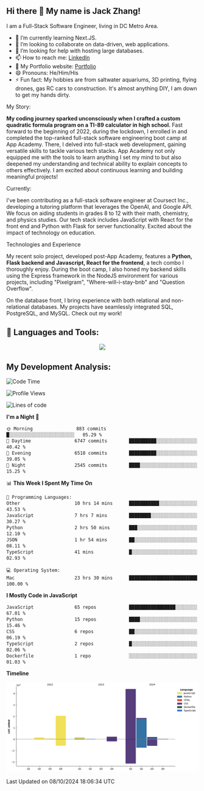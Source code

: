 
## Hi there 👋 My name is Jack Zhang!
I am a Full-Stack Software Engineer, living in DC Metro Area.

* 🌱 I’m currently learning Next.JS.
* 👯 I’m looking to collaborate on data-driven, web applications.
* 🤔 I’m looking for help with hosting large databases.
* 📫 How to reach me: [LinkedIn](https://www.linkedin.com/in/jack-zhang-1ba90929/)
* 🔭 My Portfolio website: [Portfolio](https://www.jackzhang.io)
* 😄 Pronouns: He/Him/His
* ⚡ Fun fact: My hobbies are from saltwater aquariums, 3D printing, flying drones, gas RC cars to construction. It's almost anything DIY, I am down to get my hands dirty.

My Story:

**My coding journey sparked unconsciously when I crafted a custom quadratic formula program on a TI-89 calculator in high school.** Fast forward to the beginning of 2022, during the lockdown, I enrolled in and completed the top-ranked full-stack software engineering boot camp at App Academy. There, I delved into full-stack web development, gaining versatile skills to tackle various tech stacks. App Academy not only equipped me with the tools to learn anything I set my mind to but also deepened my understanding and technical ability to explain concepts to others effectively. I am excited about continuous learning and building meaningful projects!

Currently:

I've been contributing as a full-stack software engineer at Coursect Inc., developing a tutoring platform that leverages the OpenAI, and Google API. We focus on aiding students in grades 8 to 12 with their math, chemistry, and physics studies. Our tech stack includes JavaScript with React for the front end and Python with Flask for server functionality. Excited about the impact of technology on education.

Technologies and Experience

My recent solo project, developed post-App Academy, features a **Python, Flask backend and Javascript, React for the frontend**, a tech combo I thoroughly enjoy. During the boot camp, I also honed my backend skills using the Express framework in the NodeJS environment for various projects, including "Pixelgram",  "Where-will-i-stay-bnb" and "Question Overflow".

On the database front, I bring experience with both relational and non-relational databases. My projects have seamlessly integrated SQL, PostgreSQL, and MySQL. Check out my work!


## 🧰 Languages and Tools:
<p align="center">
  <a href="https://skillicons.dev">
    <img src="https://skillicons.dev/icons?i=js,py,react,redux,html,css,flask,sequelize,express,npm,sqlite,postgres,github,postman,docker,nextjs,tailwind,gcp,ai" />
  </a>
</p>


## My Development Analysis:
<!--START_SECTION:waka-->
![Code Time](http://img.shields.io/badge/Code%20Time-1%2C043%20hrs%2051%20mins-blue)

![Profile Views](http://img.shields.io/badge/Profile%20Views-8-blue)

![Lines of code](https://img.shields.io/badge/From%20Hello%20World%20I%27ve%20Written-89.7%20million%20lines%20of%20code-blue)

**I'm a Night 🦉** 

```text
🌞 Morning                883 commits         █░░░░░░░░░░░░░░░░░░░░░░░░   05.29 % 
🌆 Daytime                6747 commits        ██████████░░░░░░░░░░░░░░░   40.42 % 
🌃 Evening                6518 commits        ██████████░░░░░░░░░░░░░░░   39.05 % 
🌙 Night                  2545 commits        ████░░░░░░░░░░░░░░░░░░░░░   15.25 % 
```


📊 **This Week I Spent My Time On** 

```text
💬 Programming Languages: 
Other                    10 hrs 14 mins      ███████████░░░░░░░░░░░░░░   43.53 % 
JavaScript               7 hrs 7 mins        ████████░░░░░░░░░░░░░░░░░   30.27 % 
Python                   2 hrs 50 mins       ███░░░░░░░░░░░░░░░░░░░░░░   12.10 % 
JSON                     1 hr 54 mins        ██░░░░░░░░░░░░░░░░░░░░░░░   08.11 % 
TypeScript               41 mins             █░░░░░░░░░░░░░░░░░░░░░░░░   02.93 % 

💻 Operating System: 
Mac                      23 hrs 30 mins      █████████████████████████   100.00 % 
```

**I Mostly Code in JavaScript** 

```text
JavaScript               65 repos            █████████████████░░░░░░░░   67.01 % 
Python                   15 repos            ████░░░░░░░░░░░░░░░░░░░░░   15.46 % 
CSS                      6 repos             ██░░░░░░░░░░░░░░░░░░░░░░░   06.19 % 
TypeScript               2 repos             █░░░░░░░░░░░░░░░░░░░░░░░░   02.06 % 
Dockerfile               1 repo              ░░░░░░░░░░░░░░░░░░░░░░░░░   01.03 % 
```



**Timeline**

![Lines of Code chart](https://raw.githubusercontent.com/jzhang319/jzhang319/master/assets/bar_graph.png)


 Last Updated on 08/10/2024 18:06:34 UTC
<!--END_SECTION:waka-->
